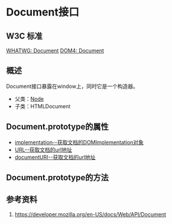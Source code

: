 # Document接口

## W3C 标准
[WHATWG: Document](https://dom.spec.whatwg.org/#interface-document)
[DOM4: Document](https://www.w3.org/TR/dom/#interface-document)

## 概述
Document接口暴露在window上，同时它是一个构造器。

- 父类：[Node](../Node/Node.md)
- 子类：HTMLDocument

## Document.prototype的属性

- [implementation--获取文档的DOMImplementation对象](./implementation/implementation.md)
- [URL--获取文档的url地址](./URL/URL.md)
- [documentURI--获取文档的url地址](./documentURI/documentURI.md)

## Document.prototype的方法


## 参考资料
1. https://developer.mozilla.org/en-US/docs/Web/API/Document